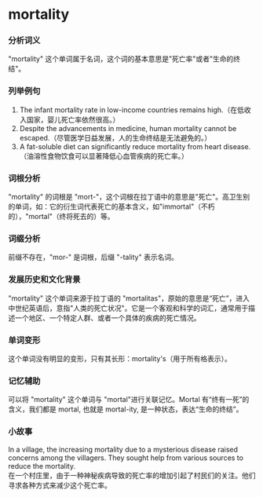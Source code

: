 # mortality

### 分析词义

  

"mortality" 这个单词属于名词，这个词的基本意思是"死亡率"或者"生命的终结"。

  

### 列举例句

  

1.  The infant mortality rate in low-income countries remains high.（在低收入国家，婴儿死亡率依然很高。）
2.  Despite the advancements in medicine, human mortality cannot be escaped.（尽管医学日益发展，人的生命终结是无法避免的。）
3.  A fat-soluble diet can significantly reduce mortality from heart disease.（油溶性食物饮食可以显著降低心血管疾病的死亡率。）

  

### 词根分析

  

"mortality" 的词根是 "mort-"，这个词根在拉丁语中的意思是"死亡"。高卫生别的单词，如：它的衍生词代表死亡的基本含义，如"immortal"（不朽的），"mortal"（终将死去的）等。

  

### 词缀分析

  

前缀不存在，"mor-" 是词根，后缀 "-tality" 表示名词。

  

### 发展历史和文化背景

  

"mortality" 这个单词来源于拉丁语的 "mortalitas"，原始的意思是“死亡”，进入中世纪英语后，意指"人类的死亡状况"。它是一个客观和科学的词汇，通常用于描述一个地区、一个特定人群、或者一个具体的疾病的死亡情况。

  

### 单词变形

  

这个单词没有明显的变形，只有其长形：mortality's（用于所有格表示）。

  

### 记忆辅助

  

可以将 "mortality" 这个单词与 "mortal"进行关联记忆。Mortal 有“终有一死”的含义，我们都是 mortal, 也就是 mortal-ity, 是一种状态，表达“生命的终结”。

  

### 小故事

  

In a village, the increasing mortality due to a mysterious disease raised concerns among the villagers. They sought help from various sources to reduce the mortality.  
在一个村庄里，由于一种神秘疾病导致的死亡率的增加引起了村民们的关注。他们寻求各种方式来减少这个死亡率。
